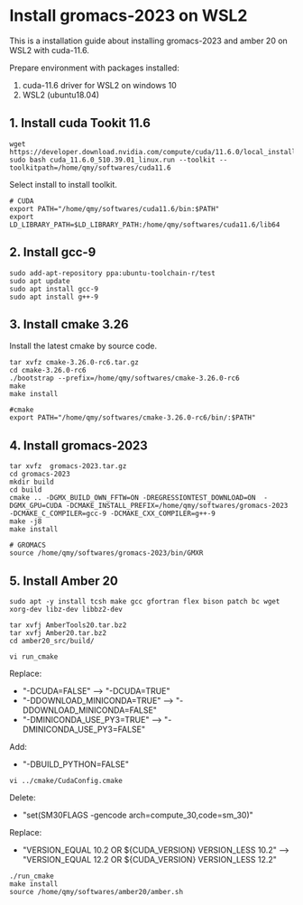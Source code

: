 # Install gromacs-2023 on WSL2

This is a installation guide about installing gromacs-2023 and amber 20 on WSL2 with cuda-11.6.

Prepare environment with packages installed:
1. cuda-11.6 driver for WSL2 on windows 10
2. WSL2 (ubuntu18.04)

## 1. Install cuda Tookit 11.6  
```
wget https://developer.download.nvidia.com/compute/cuda/11.6.0/local_installers/cuda_11.6.0_510.39.01_linux.run
sudo bash cuda_11.6.0_510.39.01_linux.run --toolkit --toolkitpath=/home/qmy/softwares/cuda11.6
```
Select install to install toolkit.
```
# CUDA
export PATH="/home/qmy/softwares/cuda11.6/bin:$PATH"
export LD_LIBRARY_PATH=$LD_LIBRARY_PATH:/home/qmy/softwares/cuda11.6/lib64
```
## 2. Install gcc-9
```
sudo add-apt-repository ppa:ubuntu-toolchain-r/test
sudo apt update
sudo apt install gcc-9
sudo apt install g++-9
```
## 3. Install cmake 3.26
Install the latest cmake by source code.
```
tar xvfz cmake-3.26.0-rc6.tar.gz
cd cmake-3.26.0-rc6
./bootstrap --prefix=/home/qmy/softwares/cmake-3.26.0-rc6
make
make install
```
```
#cmake
export PATH="/home/qmy/softwares/cmake-3.26.0-rc6/bin/:$PATH"
```
## 4. Install gromacs-2023
```
tar xvfz  gromacs-2023.tar.gz
cd gromacs-2023
mkdir build
cd build
cmake .. -DGMX_BUILD_OWN_FFTW=ON -DREGRESSIONTEST_DOWNLOAD=ON  -DGMX_GPU=CUDA -DCMAKE_INSTALL_PREFIX=/home/qmy/softwares/gromacs-2023  -DCMAKE_C_COMPILER=gcc-9 -DCMAKE_CXX_COMPILER=g++-9
make -j8
make install
```
```
# GROMACS
source /home/qmy/softwares/gromacs-2023/bin/GMXR
```
## 5. Install Amber 20
```
sudo apt -y install tcsh make gcc gfortran flex bison patch bc wget xorg-dev libz-dev libbz2-dev
```
```
tar xvfj AmberTools20.tar.bz2
tar xvfj Amber20.tar.bz2
cd amber20_src/build/
```
```
vi run_cmake
```
Replace:
-  "-DCUDA=FALSE"  -->  "-DCUDA=TRUE"
-  "-DDOWNLOAD_MINICONDA=TRUE" --> "-DDOWNLOAD_MINICONDA=FALSE"
-  "-DMINICONDA_USE_PY3=TRUE" --> "-DMINICONDA_USE_PY3=FALSE"

Add:
-  "-DBUILD_PYTHON=FALSE"

```
vi ../cmake/CudaConfig.cmake
```
Delete:
-   "set(SM30FLAGS -gencode arch=compute_30,code=sm_30)"

Replace:
-  "VERSION_EQUAL 10.2 OR ${CUDA_VERSION} VERSION_LESS 10.2" --> "VERSION_EQUAL 12.2 OR ${CUDA_VERSION} VERSION_LESS 12.2"

```
./run_cmake
make install
source /home/qmy/softwares/amber20/amber.sh
```
